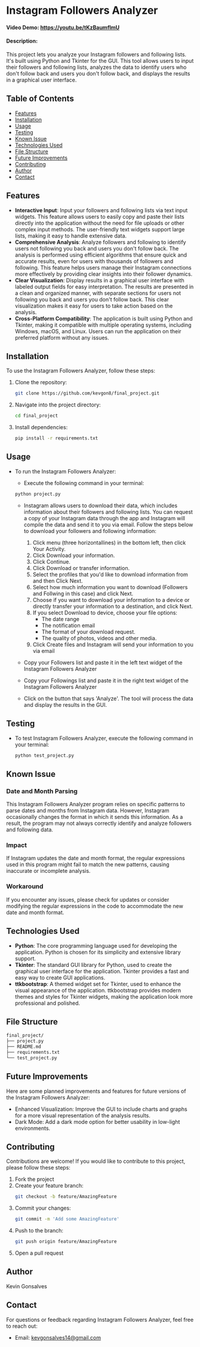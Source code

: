 # Instagram Followers Analyzer

#### Video Demo:  <https://youtu.be/tKzBaumflmU>

#### Description:
This project lets you analyze your Instagram followers and following lists. It's built using Python and Tkinter for the GUI. This tool allows users to input their followers and following lists, analyzes the data to identify users who don't follow back and users you don't follow back, and displays the results in a graphical user interface.

## Table of Contents

- [Features](#features)
- [Installation](#installation)
- [Usage](#usage)
- [Testing](#testing)
- [Known Issue](#known-issue)
- [Technologies Used](#technologies-used)
- [File Structure](#file-structure)
- [Future Improvements](#future-improvements)
- [Contributing](#contributing)
- [Author](#author)
- [Contact](#contact)

## Features

- **Interactive Input**: Input your followers and following lists via text input widgets. This feature allows users to easily copy and paste their lists directly into the application without the need for file uploads or other complex input methods. The user-friendly text widgets support large lists, making it easy to handle extensive data.
- **Comprehensive Analysis**: Analyze followers and following to identify users not following you back and users you don't follow back. The analysis is performed using efficient algorithms that ensure quick and accurate results, even for users with thousands of followers and following. This feature helps users manage their Instagram connections more effectively by providing clear insights into their follower dynamics.
- **Clear Visualization**: Display results in a graphical user interface with labeled output fields for easy interpretation. The results are presented in a clean and organized manner, with separate sections for users not following you back and users you don't follow back. This clear visualization makes it easy for users to take action based on the analysis.
- **Cross-Platform Compatibility**: The application is built using Python and Tkinter, making it compatible with multiple operating systems, including Windows, macOS, and Linux. Users can run the application on their preferred platform without any issues.


## Installation

To use the Instagram Followers Analyzer, follow these steps:

1. Clone the repository:
    ```bash
    git clone https://github.com/kevgon8/final_project.git
    ```

2. Navigate into the project directory:
    ```bash
    cd final_project
    ```

3. Install dependencies:
    ```bash
    pip install -r requirements.txt
    ```

## Usage

- To run the Instagram Followers Analyzer:
    -  Execute the following command in your terminal:

    ```bash
    python project.py
    ```
    - Instagram allows users to download their data, which includes information about their followers and following lists. You can request a copy of your Instagram data through the app and Instagram will compile the data and send it to you via email. Follow the steps below to download your followers and following information:
        1. Click menu (three horizontallines)  in the bottom left, then click Your Activity.
        2. Click Download your information.
        3. Click Continue.
        4. Click Download or transfer information.
        5. Select the profiles that you'd like to download information from and then Click Next.
        6. Select how much information you want to download (Followers and Follwing in this case) and click Next.
        7. Choose if you want to download your information to a device or directly transfer your information to a destination, and click Next.
        8. If you select Download to device, choose your file options:
            - The date range
            - The notification email
            - The format of your download request.
            - The quality of photos, videos and other media.
        9. Click Create files and Instagram will send your information to you via email

    - Copy your Followers list and paste it in the left text widget of the Instagram Followers Analyzer
    - Copy your Followings list and paste it in the right text widget of the Instagram Followers Analyzer
    - Click on the button that says 'Analyze'. The tool will process the data and display the results in the GUI.

## Testing

- To test Instagram Followers Analyzer, execute the following command in your terminal:

    ```bash
    python test_project.py
    ```
## Known Issue
### Date and Month Parsing
This Instagram Followers Analyzer program relies on specific patterns to parse dates and months from Instagram data. However, Instagram occasionally changes the format in which it sends this information. As a result, the program may not always correctly identify and analyze followers and following data.

### Impact
If Instagram updates the date and month format, the regular expressions used in this program might fail to match the new patterns, causing inaccurate or incomplete analysis.

### Workaround
If you encounter any issues, please check for updates or consider modifying the regular expressions in the code to accommodate the new date and month format.


## Technologies Used

- **Python**: The core programming language used for developing the application. Python is chosen for its simplicity and extensive library support.
- **Tkinter**: The standard GUI library for Python, used to create the graphical user interface for the application. Tkinter provides a fast and easy way to create GUI applications.
- **ttkbootstrap**: A themed widget set for Tkinter, used to enhance the visual appearance of the application. ttkbootstrap provides modern themes and styles for Tkinter widgets, making the application look more professional and polished.

## File Structure

```bash
final_project/
├── project.py
├── README.md
├── requirements.txt
└── test_project.py
```

## Future Improvements

Here are some planned improvements and features for future versions of the Instagram Followers Analyzer:
- Enhanced Visualization: Improve the GUI to include charts and graphs for a more visual representation of the analysis results.
- Dark Mode: Add a dark mode option for better usability in low-light environments.

## Contributing
Contributions are welcome! If you would like to contribute to this project, please follow these steps:
1. Fork the project
2. Create your feature branch:
    ```bash
    git checkout -b feature/AmazingFeature
    ```
3. Commit your changes:
    ```bash
    git commit -m 'Add some AmazingFeature'
    ```
4. Push to the branch:
    ```bash
    git push origin feature/AmazingFeature
    ```
5. Open a pull request

## Author

Kevin Gonsalves

## Contact

For questions or feedback regarding Instagram Followers Analyzer, feel free to reach out:
- Email: kevgonsalves14@gmail.com
